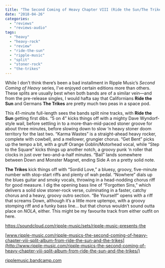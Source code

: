 ```yaml
---
title: "The Second Coming of Heavy Chapter VIII (Ride the Sun/The Trikes split)"
date: "2018-04-26"
categories: 
  - "reviews"
  - "reviews-audio"
tags: 
  - "heavy"
  - "heavy-rock"
  - "review"
  - "ride-the-sun"
  - "ripple-music"
  - "split"
  - "stoner-rock"
  - "the-trikes"
---
```


While I don’t think there’s been a bad installment in Ripple Music’s _Second Coming of Heavy_ series, I’ve enjoyed certain editions more than others. These splits are usually best when both bands are of a similar vein—and from the pre-release singles, I would hafta say that Californians **Ride the Sun** and Germans **The Trikes** are pretty much two peas in a space pod.

This 41-minute full-length sees the bands split nine tracks, with **Ride the Sun** getting first dibs. “5 on 4” kicks things off with a mighty Dave Wyndorf-style wail, before settling in to a more-than-mid-paced stoner groove for about three minutes, before slowing down to slow ‘n heavy stoner doom territory for the last two. “Karma Wastes” is a straight-ahead heavy rocker, complete with cowbell, and a mellower, grungier chorus. “Get Bent” picks up the tempo a bit, with a gruff Orange Goblin/Motorhead vocal, while “Step to the Square” kicks things up another notch, a groovy punk ‘n roller that clocks in just over two-and-a-half minutes. “Bail” lands somewhere between Down and Monster Magnet, ending Side A on a pretty solid note.

**The Trikes** kick things off with “Sordid Love,” a bluesy, groovy, five-minute number with stop-start riffs and plenty of wah pedal. “Nowhere” dials up the blues guitar and smoky vocals, throwing in a head-nodding chorus riff for good measure. I dig the opening bass line of “Forgotten Sins,” which delivers a solid slow stoner-rock verse, culminating in a faster, catchy chorus and a heavy, groovy outro section. “Be Yourself” opens with a riff that screams Down, although it’s a little more uptempo, with a groovy stomping riff and a funky bass line… but that chorus wouldn’t sound outta place on _NOLA_, either. This might be my favourite track from either outfit on here.

https://soundcloud.com/ripple-music/sets/ripple-music-presents-the

[www.ripple-music.com/ripple-musics-the-second-coming-of-heavy-chapter-viii-split-album-from-ride-the-sun-and-the-trikes](http://www.ripple-music.com/ripple-musics-the-second-coming-of-heavy-chapter-viii-split-album-from-ride-the-sun-and-the-trikes/)

[ripplemusic.bandcamp.com](https://ripplemusic.bandcamp.com/)
